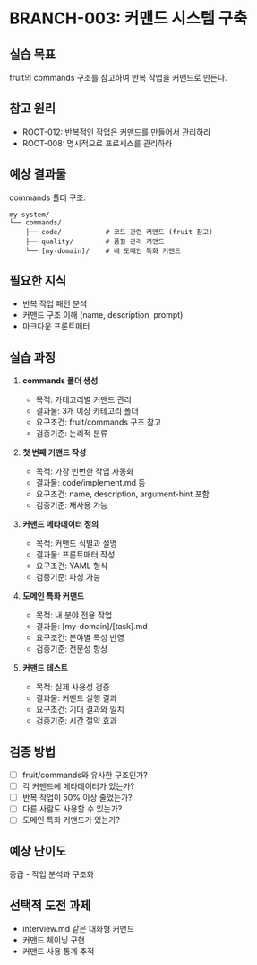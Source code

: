 # BRANCH-003: 커맨드 시스템 구축

## 실습 목표

fruit의 commands 구조를 참고하여 반복 작업을 커맨드로 만든다.

## 참고 원리

- ROOT-012: 반복적인 작업은 커맨드를 만들어서 관리하라
- ROOT-008: 명시적으로 프로세스를 관리하라

## 예상 결과물

commands 폴더 구조:

```text
my-system/
└── commands/
    ├── code/           # 코드 관련 커맨드 (fruit 참고)
    ├── quality/        # 품질 관리 커맨드
    └── [my-domain]/    # 내 도메인 특화 커맨드
```

## 필요한 지식

- 반복 작업 패턴 분석
- 커맨드 구조 이해 (name, description, prompt)
- 마크다운 프론트매터

## 실습 과정

1. **commands 폴더 생성**
   - 목적: 카테고리별 커맨드 관리
   - 결과물: 3개 이상 카테고리 폴더
   - 요구조건: fruit/commands 구조 참고
   - 검증기준: 논리적 분류

2. **첫 번째 커맨드 작성**
   - 목적: 가장 빈번한 작업 자동화
   - 결과물: code/implement.md 등
   - 요구조건: name, description, argument-hint 포함
   - 검증기준: 재사용 가능

3. **커맨드 메타데이터 정의**
   - 목적: 커맨드 식별과 설명
   - 결과물: 프론트매터 작성
   - 요구조건: YAML 형식
   - 검증기준: 파싱 가능

4. **도메인 특화 커맨드**
   - 목적: 내 분야 전용 작업
   - 결과물: [my-domain]/[task].md
   - 요구조건: 분야별 특성 반영
   - 검증기준: 전문성 향상

5. **커맨드 테스트**
   - 목적: 실제 사용성 검증
   - 결과물: 커맨드 실행 결과
   - 요구조건: 기대 결과와 일치
   - 검증기준: 시간 절약 효과

## 검증 방법

- [ ] fruit/commands와 유사한 구조인가?
- [ ] 각 커맨드에 메타데이터가 있는가?
- [ ] 반복 작업이 50% 이상 줄었는가?
- [ ] 다른 사람도 사용할 수 있는가?
- [ ] 도메인 특화 커맨드가 있는가?

## 예상 난이도

중급 - 작업 분석과 구조화

## 선택적 도전 과제

- interview.md 같은 대화형 커맨드
- 커맨드 체이닝 구현
- 커맨드 사용 통계 추적

